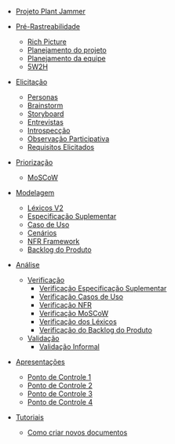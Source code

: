 - [Projeto Plant Jammer](/)

- [Pré-Rastreabilidade](pages/ponto_de_controle_1/rich_picture.md)
  - [Rich Picture](pages/ponto_de_controle_1/rich_picture.md)
  - [Planejamento do projeto](pages/ponto_de_controle_1/planejamento_projeto.md)
  - [Planejamento da equipe](pages/ponto_de_controle_1/planejamento_equipe.md)
  - [5W2H](pages/ponto_de_controle_2/52wh.md)


- [Elicitação](pages/ponto_de_controle_2/personas.md)
  - [Personas](pages/ponto_de_controle_2/personas.md)
  - [Brainstorm](pages/ponto_de_controle_2/brainstorm.md)
  - [Storyboard](pages/ponto_de_controle_2/storyboard.md)
  - [Entrevistas](pages/ponto_de_controle_2/entrevista.md)
  - [Introspecção](pages/ponto_de_controle_2/introspeccao.md)
  - [Observação Participativa](pages/ponto_de_controle_2/observacao_participativa.md)
  - [Requisitos Elicitados](pages/ponto_de_controle_2/requisitos_elicitados.md)

- [Priorização](pages/ponto_de_controle_2/moscow.md)
  - [MoSCoW](pages/ponto_de_controle_2/moscow.md)

- [Modelagem](pages/ponto_de_controle_3/lexico.md)
  - [Léxicos V2](pages/ponto_de_controle_3/lexico.md)
  - [Especificação Suplementar](pages/ponto_de_controle_3/especificacaoSuplementar.md)
  - [Caso de Uso](pages/ponto_de_controle_3/caso-de-uso.md)
  - [Cenários](pages/ponto_de_controle_3/cenarios.md)
  - [NFR Framework](pages/ponto_de_controle_4/nfr-framework.md)
  - [Backlog do Produto](pages/ponto_de_controle_4/backlog.md)

- [Análise](pages/ponto_de_controle_5/verificacao_especificacao.md)
    - [Verificação](pages/ponto_de_controle_5/verificacao_especificacao.md)
      - [Verificação Especificação Suplementar](pages/ponto_de_controle_5/verificacao_especificacao.md)
      - [Verificação Casos de Uso](pages/ponto_de_controle_5/verificacao_casos_de_uso.md)
      - [Verificação NFR](pages/ponto_de_controle_5/verificacao_nfr.md)
      - [Verificação MoSCoW](pages/ponto_de_controle_5/verificacao_moscow.md)
      - [Verificação dos Léxicos](pages/ponto_de_controle_5/verificacao_lexicos.md)
      - [Verificação do Backlog do Produto](pages/ponto_de_controle_5/verificacao_backlog_do_produto.md)
    - [Validação](pages/ponto_de_controle_5/validacao_informal.md)
      - [Validação Informal](pages/ponto_de_controle_5/validacao_informal.md)

- [Apresentações](pages/ponto_de_controle_1/apresentacao.md)
  - [Ponto de Controle 1](pages/ponto_de_controle_1/apresentacao.md)
  - [Ponto de Controle 2](pages/ponto_de_controle_2/apresentacao.md)
  - [Ponto de Controle 3](pages/ponto_de_controle_3/apresentacao.md)
  - [Ponto de Controle 4](pages/ponto_de_controle_4/apresentacao.md)

- [Tutoriais](pages/ponto_de_controle_1/tutorial_novo_documento.md)
  - [Como criar novos documentos](pages/ponto_de_controle_1/tutorial_novo_documento.md)


<!--
  - [NFR]()

- [Pós-Rastreabilidade]()
  - [Backward-From]()
  - [Forward-From]()
-->

